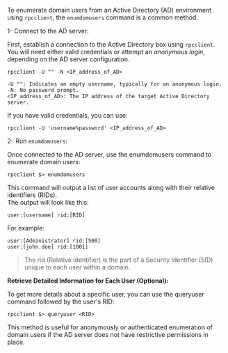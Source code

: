 To enumerate domain users from an Active Directory (AD) environment using ```rpcclient```, the ```enumdomusers``` command is a common method.

1- Connect to the AD server:

First, establish a connection to the Active Directory box using ```rpcclient```. You will need either valid credentials or attempt an *anonymous login*, depending on the AD server configuration.

```
rpcclient -U "" -N <IP_address_of_AD>
```
    -U "": Indicates an empty username, typically for an anonymous login.
    -N: No password prompt.
    <IP_address_of_AD>: The IP address of the target Active Directory server.

If you have valid credentials, you can use:
```
rpcclient -U 'username%password' <IP_address_of_AD>
```
2- Run ```enumdomusers```:

Once connected to the AD server, use the enumdomusers command to enumerate domain users:
```
rpcclient $> enumdomusers
```
This command will output a list of user accounts along with their relative identifiers (RIDs).
<br>
The output will look like this:
```
user:[username] rid:[RID]
```
For example:
```
user:[Administrator] rid:[500]
user:[john.doe] rid:[1001]
```
> The rid (Relative Identifier) is the part of a Security Identifier (SID) unique to each user within a domain.

**Retrieve Detailed Information for Each User (Optional):**

To get more details about a specific user, you can use the queryuser command followed by the user's RID:

```
rpcclient $> queryuser <RID>
```
This method is useful for anonymously or authenticated enumeration of domain users if the AD server does not have restrictive permissions in place.
